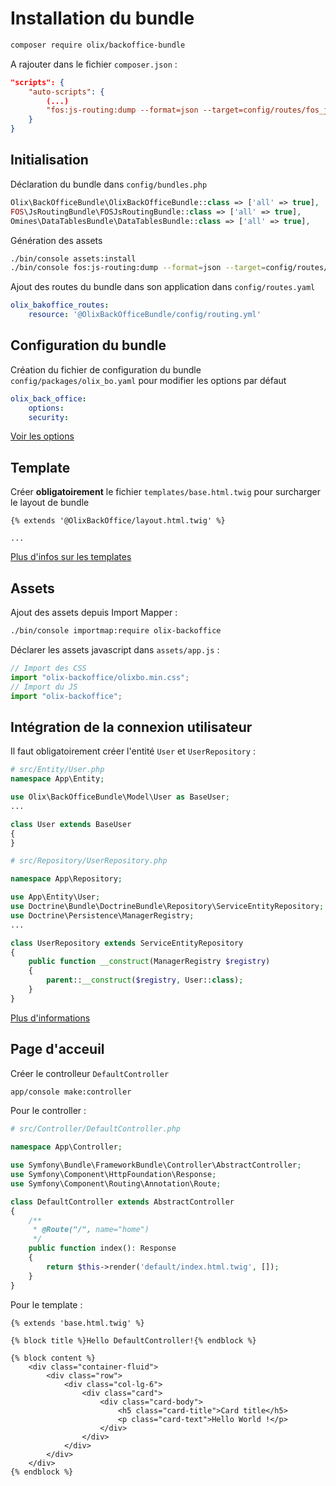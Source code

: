 # Installation du bundle

~~~ bash
composer require olix/backoffice-bundle
~~~

A rajouter dans le fichier `composer.json` :
~~~ json
"scripts": {
    "auto-scripts": {
        (...)
        "fos:js-routing:dump --format=json --target=config/routes/fos_js_routes.json": "symfony-cmd"
    }
}
~~~

## Initialisation

Déclaration du bundle dans `config/bundles.php`
~~~ php
Olix\BackOfficeBundle\OlixBackOfficeBundle::class => ['all' => true],
FOS\JsRoutingBundle\FOSJsRoutingBundle::class => ['all' => true],
Omines\DataTablesBundle\DataTablesBundle::class => ['all' => true],
~~~

Génération des assets
~~~ bash
./bin/console assets:install
./bin/console fos:js-routing:dump --format=json --target=config/routes/fos_js_routes.json
~~~

Ajout des routes du bundle dans son application dans `config/routes.yaml`

~~~ yaml
olix_bakoffice_routes:
    resource: '@OlixBackOfficeBundle/config/routing.yml'
~~~


## Configuration du bundle

Création du fichier de configuration du bundle `config/packages/olix_bo.yaml` pour modifier les options par défaut

~~~ yml
olix_back_office:
    options:
    security:
~~~

[Voir les options](options.md)


## Template

Créer **obligatoirement** le fichier `templates/base.html.twig` pour surcharger le layout de bundle
~~~ twig
{% extends '@OlixBackOffice/layout.html.twig' %}

...
~~~

[Plus d'infos sur les templates](template.md)


## Assets

Ajout des assets depuis Import Mapper :

~~~ bash
./bin/console importmap:require olix-backoffice
~~~

Déclarer les assets javascript dans `assets/app.js` :

~~~ js
// Import des CSS
import "olix-backoffice/olixbo.min.css";
// Import du JS
import "olix-backoffice";
~~~


## Intégration de la connexion utilisateur

Il faut obligatoirement créer l'entité `User` et `UserRepository` :

~~~ php
# src/Entity/User.php
namespace App\Entity;

use Olix\BackOfficeBundle\Model\User as BaseUser;
...

class User extends BaseUser
{
}
~~~

~~~ php
# src/Repository/UserRepository.php

namespace App\Repository;

use App\Entity\User;
use Doctrine\Bundle\DoctrineBundle\Repository\ServiceEntityRepository;
use Doctrine\Persistence\ManagerRegistry;
...

class UserRepository extends ServiceEntityRepository
{
    public function __construct(ManagerRegistry $registry)
    {
        parent::__construct($registry, User::class);
    }
}
~~~

[Plus d'informations](security.md)


## Page d'acceuil

Créer le controlleur `DefaultController`
~~~ bash
app/console make:controller
~~~

Pour le controller :
~~~ php
# src/Controller/DefaultController.php

namespace App\Controller;

use Symfony\Bundle\FrameworkBundle\Controller\AbstractController;
use Symfony\Component\HttpFoundation\Response;
use Symfony\Component\Routing\Annotation\Route;

class DefaultController extends AbstractController
{
    /**
     * @Route("/", name="home")
     */
    public function index(): Response
    {
        return $this->render('default/index.html.twig', []);
    }
}
~~~

Pour le template :
~~~ twig
{% extends 'base.html.twig' %}

{% block title %}Hello DefaultController!{% endblock %}

{% block content %}
    <div class="container-fluid">
        <div class="row">
            <div class="col-lg-6">
                <div class="card">
                    <div class="card-body">
                        <h5 class="card-title">Card title</h5>
                        <p class="card-text">Hello World !</p>
                    </div>
                </div>
            </div>
        </div>
    </div>
{% endblock %}
~~~